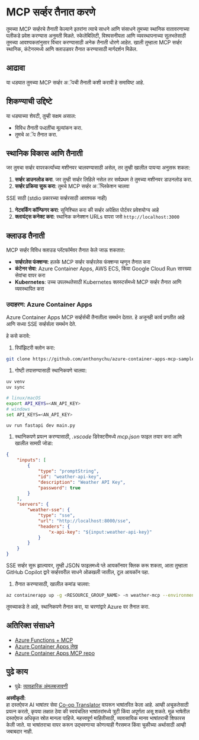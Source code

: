 <!--
CO_OP_TRANSLATOR_METADATA:
{
  "original_hash": "7816cc28f7ab9a54e31f9246429ffcd9",
  "translation_date": "2025-05-17T12:51:10+00:00",
  "source_file": "03-GettingStarted/08-deployment/README.md",
  "language_code": "mr"
}
-->
# MCP सर्व्हर तैनात करणे

तुमच्या MCP सर्व्हरचे तैनाती केल्याने इतरांना त्याचे साधने आणि संसाधने तुमच्या स्थानिक वातावरणाच्या पलीकडे प्रवेश करण्यास अनुमती मिळते. स्केलेबिलिटी, विश्वसनीयता आणि व्यवस्थापनाच्या सुलभतेसाठी तुमच्या आवश्यकतांनुसार विचार करण्यासाठी अनेक तैनाती धोरणे आहेत. खाली तुम्हाला MCP सर्व्हर स्थानिक, कंटेनरमध्ये आणि क्लाउडवर तैनात करण्यासाठी मार्गदर्शन मिळेल.

## आढावा

या धड्यात तुमच्या MCP सर्व्हर अॅपची तैनाती कशी करावी हे समाविष्ट आहे.

## शिकण्याची उद्दिष्टे

या धड्याच्या शेवटी, तुम्ही सक्षम असाल:

- विविध तैनाती पध्दतींचा मूल्यांकन करा.
- तुमचे अॅप तैनात करा.

## स्थानिक विकास आणि तैनाती

जर तुमचा सर्व्हर वापरकर्त्यांच्या मशीनवर चालवण्यासाठी असेल, तर तुम्ही खालील पायऱ्या अनुसरू शकता:

1. **सर्व्हर डाउनलोड करा**. जर तुम्ही सर्व्हर लिहिले नसेल तर सर्वप्रथम ते तुमच्या मशीनवर डाउनलोड करा.
1. **सर्व्हर प्रक्रिया सुरू करा**: तुमचे MCP सर्व्हर अॅप्लिकेशन चालवा

SSE साठी (stdio प्रकारच्या सर्व्हरसाठी आवश्यक नाही)

1. **नेटवर्किंग कॉन्फिगर करा**: सुनिश्चित करा की सर्व्हर अपेक्षित पोर्टवर प्रवेशयोग्य आहे
1. **क्लायंट्स कनेक्ट करा**: स्थानिक कनेक्शन URLs वापरा जसे `http://localhost:3000`

## क्लाउड तैनाती

MCP सर्व्हर विविध क्लाउड प्लॅटफॉर्मवर तैनात केले जाऊ शकतात:

- **सर्व्हरलेस फंक्शन्स**: हलके MCP सर्व्हर सर्व्हरलेस फंक्शन्स म्हणून तैनात करा
- **कंटेनर सेवा**: Azure Container Apps, AWS ECS, किंवा Google Cloud Run सारख्या सेवांचा वापर करा
- **Kubernetes**: उच्च उपलब्धतेसाठी Kubernetes क्लस्टर्समध्ये MCP सर्व्हर तैनात आणि व्यवस्थापित करा

### उदाहरण: Azure Container Apps

Azure Container Apps MCP सर्व्हर्सची तैनातीला समर्थन देतात. हे अजूनही कार्य प्रगतीत आहे आणि सध्या SSE सर्व्हर्सला समर्थन देते.

हे कसे करावे:

1. रिपॉझिटरी क्लोन करा:

  ```sh
  git clone https://github.com/anthonychu/azure-container-apps-mcp-sample.git
  ```

1. गोष्टी तपासण्यासाठी स्थानिकपणे चालवा:

  ```sh
  uv venv
  uv sync

  # linux/macOS
  export API_KEYS=<AN_API_KEY>
  # windows
  set API_KEYS=<AN_API_KEY>

  uv run fastapi dev main.py
  ```

1. स्थानिकपणे प्रयत्न करण्यासाठी, *.vscode* डिरेक्टरीमध्ये *mcp.json* फाइल तयार करा आणि खालील सामग्री जोडा:

  ```json
  {
      "inputs": [
          {
              "type": "promptString",
              "id": "weather-api-key",
              "description": "Weather API Key",
              "password": true
          }
      ],
      "servers": {
          "weather-sse": {
              "type": "sse",
              "url": "http://localhost:8000/sse",
              "headers": {
                  "x-api-key": "${input:weather-api-key}"
              }
          }
      }
  }
  ```

  SSE सर्व्हर सुरू झाल्यावर, तुम्ही JSON फाइलमध्ये प्ले आयकॉनवर क्लिक करू शकता, आता तुम्हाला GitHub Copilot द्वारे सर्व्हरवरील साधने ओळखली जातील, टूल आयकॉन पहा.

1. तैनात करण्यासाठी, खालील कमांड चालवा:

  ```sh
  az containerapp up -g <RESOURCE_GROUP_NAME> -n weather-mcp --environment mcp -l westus --env-vars API_KEYS=<AN_API_KEY> --source .
  ```

तुमच्याकडे ते आहे, स्थानिकपणे तैनात करा, या चरणांद्वारे Azure वर तैनात करा.

## अतिरिक्त संसाधने

- [Azure Functions + MCP](https://learn.microsoft.com/en-us/samples/azure-samples/remote-mcp-functions-dotnet/remote-mcp-functions-dotnet/)
- [Azure Container Apps लेख](https://techcommunity.microsoft.com/blog/appsonazureblog/host-remote-mcp-servers-in-azure-container-apps/4403550)
- [Azure Container Apps MCP repo](https://github.com/anthonychu/azure-container-apps-mcp-sample)

## पुढे काय

- पुढे: [व्यावहारिक अंमलबजावणी](/04-PracticalImplementation/README.md)

**अस्वीकृती**:  
हा दस्तऐवज AI भाषांतर सेवा [Co-op Translator](https://github.com/Azure/co-op-translator) वापरून भाषांतरित केला आहे. आम्ही अचूकतेसाठी प्रयत्न करतो, कृपया लक्षात ठेवा की स्वयंचलित भाषांतरांमध्ये त्रुटी किंवा अपूर्णता असू शकते. मूळ भाषेतील दस्तऐवज अधिकृत स्रोत मानला पाहिजे. महत्त्वपूर्ण माहितीसाठी, व्यावसायिक मानव भाषांतराची शिफारस केली जाते. या भाषांतराचा वापर करून उद्भवणाऱ्या कोणत्याही गैरसमज किंवा चुकीच्या अर्थासाठी आम्ही जबाबदार नाही.